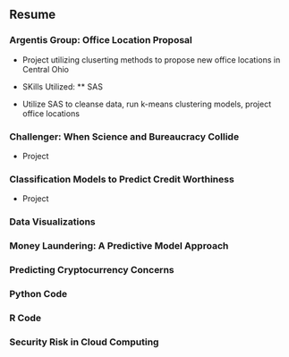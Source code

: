 ## Resume
### Argentis Group:  Office Location Proposal
* Project utilizing cluserting methods to propose new office locations in Central Ohio
* SKills Utilized:
** SAS
  
* Utilize SAS to cleanse data, run k-means clustering models, project office locations
### Challenger: When Science and Bureaucracy Collide
* Project 
### Classification Models to Predict Credit Worthiness
* Project 
### Data Visualizations
### Money Laundering: A Predictive Model Approach
### Predicting Cryptocurrency Concerns
### Python Code
### R Code
### Security Risk in Cloud Computing
